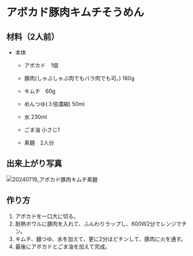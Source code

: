 # アボカド豚肉キムチそうめん



## 材料（2人前）

- 本体

  - アボカド　1個

  - 豚肉(しゃぶしゃぶ肉でもバラ肉でも可。) 160g 

  - キムチ　60g

  - めんつゆ(３倍濃縮) 50ml

  - 水 230ml

  - ごま油 小さじ1

  - 素麺　2人分

    


## 出来上がり写真

![20240719_アボカド豚肉キムチ素麺](C:\Users\saijo\OneDrive\Documents\02_recipe\008_recipes\pic\20240719_アボカド豚肉キムチ素麺.jpg)


## 作り方

1. アボカドを一口大に切る。
1. 耐熱ボウルに豚肉を入れて、ふんわりラップし、600W2分でレンジでチン。
1. キムチ、麺つゆ、水を加えて、更に2分ほどチンして、豚肉に火を通す。
1. 最後にアボカドとごま油を加えて完成。